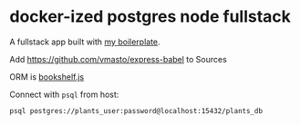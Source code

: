 # docker-ized postgres node fullstack

A fullstack app built with [my boilerplate](https://github.com/hillscottc/docker-postgres-node).

Add https://github.com/vmasto/express-babel to Sources

ORM is [bookshelf.js](http://bookshelfjs.org/)

Connect with `psql` from host:  
```
psql postgres://plants_user:password@localhost:15432/plants_db
```



